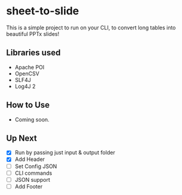 # sheet-to-slide

This is a simple project to run on your CLI, to convert long tables into beautiful PPTx slides!

## Libraries used
- Apache POI
- OpenCSV
- SLF4J
- Log4J 2

## How to Use
- Coming soon.

## Up Next
- [x] Run by passing just input & output folder
- [x] Add Header
- [ ] Set Config JSON
- [ ] CLI commands 
- [ ] JSON support
- [ ] Add Footer